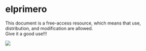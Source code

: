 # elprimero
This document is a free-access resource, which means that use, distribution, and modification are allowed.  
Give it a good use!!!  

![](https://aguacatec.es/wp-content/uploads/2023/10/e5a978b8-6772-4c85-a50e-15581af7d483_clipdrop-cleanup-jpeg.webp)
